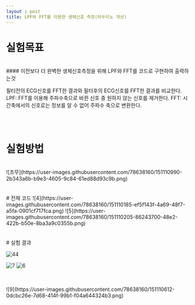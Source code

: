 ```yaml
---
layout : post
title: LPF와 FFT를 이용한 생체신호 측정(아두이노 개선)
---
```



# 실험목표
<br/>
#### 이전보다 더 완벽한 생체신호측정을 위해 LPF와 FFT를 코드로 구현하여 출력하는것

필터전의 ECG신호를 FFT한 결과와 필터후의 ECG신호를 FFT한 결과를 비교한다. 
LPF: FFT를 이용해 주파수축으로 바뀐 신호 중 원하지 않는 신호를 제거한다.
FFT: 시간축에서의 신호로는 정보를 알 수 없어 주파수 축으로 변환한다.

<br/>
<br/>

# 실험방법
<br/>
![초무](https://user-images.githubusercontent.com/78638160/151110990-2b343a6b-b9e3-4605-9c84-61ed88d93c9b.png)



<br/>
<br/>
<br/>
# 전체 코드
![4](https://user-images.githubusercontent.com/78638160/151110185-ef5f143f-4a69-48f7-a5fa-0901cf717fca.png)
![5](https://user-images.githubusercontent.com/78638160/151110205-86243700-48e2-422b-b50e-8ba3a9c0355b.png)

<br/>
<br/>
<br/>
# 실험 결과

![44](https://user-images.githubusercontent.com/78638160/151110559-5a0afd39-c76c-4cc5-b769-6eefe9db7faa.png)

![7](https://user-images.githubusercontent.com/78638160/151110575-b4704d0d-4c07-4b39-af89-6d1455ed9111.png)
![6](https://user-images.githubusercontent.com/78638160/151110581-e52a7eda-89ea-4a9a-a6f8-96be4b6096b2.png)

<br/>
<br/>
![9](https://user-images.githubusercontent.com/78638160/151110612-0dcbc26e-7d68-414f-99b1-f04a644324b3.png)


